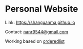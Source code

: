 # Personal Website
Link: https://shanguanma.github.io

Contact: nanr9544@gmail.com

Working based on <a href="https://github.com/orderedlist">orderedlist
